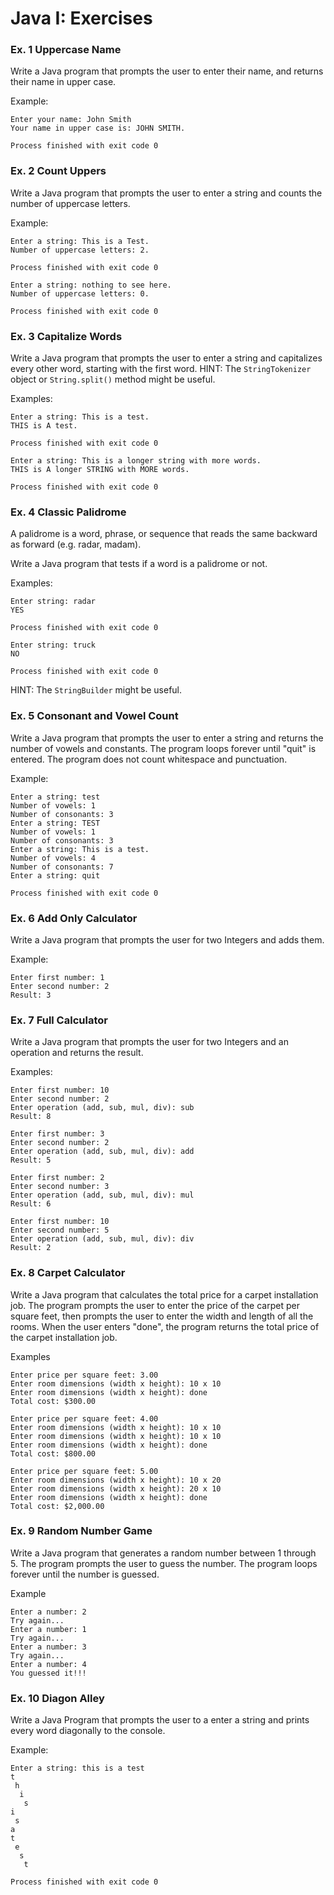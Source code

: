 # Java I: Exercises

### Ex. 1 Uppercase Name
Write a Java program that prompts the user to enter their name, and returns their name in upper case.

Example: 

```
Enter your name: John Smith
Your name in upper case is: JOHN SMITH.

Process finished with exit code 0
```

### Ex. 2 Count Uppers
Write a Java program that prompts the user to enter a string and counts the number of uppercase letters.

Example:

```
Enter a string: This is a Test.
Number of uppercase letters: 2.

Process finished with exit code 0
```

```
Enter a string: nothing to see here.
Number of uppercase letters: 0.

Process finished with exit code 0
```
### Ex. 3 Capitalize Words
Write a Java program that prompts the user to enter a string and capitalizes every other word, starting with the first word.
HINT: The `StringTokenizer` object or `String.split()` method might be useful.

Examples:
```
Enter a string: This is a test.
THIS is A test. 

Process finished with exit code 0
```
```
Enter a string: This is a longer string with more words.
THIS is A longer STRING with MORE words. 

Process finished with exit code 0
```

### Ex. 4 Classic Palidrome
A palidrome is a word, phrase, or sequence that reads the same backward as forward (e.g. radar, madam).

Write a Java program that tests if a word is a palidrome or not.

Examples:
```
Enter string: radar
YES

Process finished with exit code 0
```

```
Enter string: truck
NO

Process finished with exit code 0
```
HINT: The `StringBuilder` might be useful.


### Ex. 5 Consonant and Vowel Count
Write a Java program that prompts the user to enter a string and returns the number of vowels and constants.  The program loops forever until "quit" is entered.  The program does not count whitespace and punctuation.

Example:
```
Enter a string: test
Number of vowels: 1
Number of consonants: 3
Enter a string: TEST
Number of vowels: 1
Number of consonants: 3
Enter a string: This is a test.
Number of vowels: 4
Number of consonants: 7
Enter a string: quit

Process finished with exit code 0
```

### Ex. 6 Add Only Calculator
Write a Java program that prompts the user for two Integers and adds them.

Example:

```
Enter first number: 1
Enter second number: 2
Result: 3
```

### Ex. 7 Full Calculator
Write a Java program that prompts the user for two Integers and an operation and returns the result.

Examples:

```
Enter first number: 10
Enter second number: 2
Enter operation (add, sub, mul, div): sub
Result: 8
```

```
Enter first number: 3
Enter second number: 2
Enter operation (add, sub, mul, div): add
Result: 5
```

```
Enter first number: 2
Enter second number: 3
Enter operation (add, sub, mul, div): mul
Result: 6
```

```
Enter first number: 10
Enter second number: 5
Enter operation (add, sub, mul, div): div
Result: 2
```

### Ex. 8 Carpet Calculator
Write a Java program that calculates the total price for a carpet installation job.  The program prompts the user to
enter the price of the carpet per square feet, then prompts the user to enter the width and length of all 
the rooms.  When the user enters "done", the program returns the total price of the carpet installation job.

Examples
```
Enter price per square feet: 3.00
Enter room dimensions (width x height): 10 x 10
Enter room dimensions (width x height): done
Total cost: $300.00
```

```
Enter price per square feet: 4.00
Enter room dimensions (width x height): 10 x 10
Enter room dimensions (width x height): 10 x 10
Enter room dimensions (width x height): done
Total cost: $800.00
```
```
Enter price per square feet: 5.00
Enter room dimensions (width x height): 10 x 20
Enter room dimensions (width x height): 20 x 10
Enter room dimensions (width x height): done
Total cost: $2,000.00

```

### Ex. 9 Random Number Game
Write a Java program that generates a random number between 1 through 5.  The program prompts the user to 
guess the number.  The program loops forever until the number is guessed.

Example
```
Enter a number: 2
Try again...
Enter a number: 1
Try again...
Enter a number: 3
Try again...
Enter a number: 4
You guessed it!!!
```

### Ex. 10 Diagon Alley
Write a Java Program that prompts the user to a enter a string and prints every word diagonally to the console.

Example:
```
Enter a string: this is a test
t
 h
  i
   s
i
 s
a
t
 e
  s
   t

Process finished with exit code 0
```
